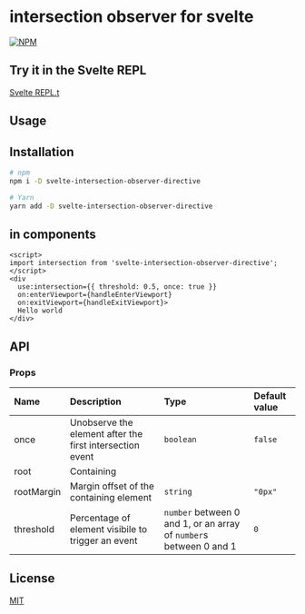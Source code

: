 # intersection observer for svelte

[![NPM][npm]][npm-url]

## Try it in the Svelte REPL

[Svelte REPL.t](https://svelte.dev/repl/8ca4cf603c5d4841b5b1a77fa85c6c54?version=4.2.17)

## Usage

## Installation

```sh
# npm
npm i -D svelte-intersection-observer-directive

# Yarn
yarn add -D svelte-intersection-observer-directive

```

## in components

```svelte
<script>
import intersection from 'svelte-intersection-observer-directive';
</script>
<div
  use:intersection={{ threshold: 0.5, once: true }}
  on:enterViewport={handleEnterViewport}
  on:exitViewport={handleExitViewport}>
  Hello world
</div>
```

## API

### Props

| Name       | Description                                              | Type                                                               | Default value |
| :--------- | :------------------------------------------------------- | :----------------------------------------------------------------- | :------------ |
| once       | Unobserve the element after the first intersection event | `boolean`                                                          | `false`       |
| root       | Containing                                               |
| rootMargin | Margin offset of the containing element                  | `string`                                                           | `"0px"`       |
| threshold  | Percentage of element visibile to trigger an event       | `number` between 0 and 1, or an array of `number`s between 0 and 1 | `0`           |

## License

[MIT](LICENSE)

[npm]: https://img.shields.io/npm/v/svelte-intersection-observer-directive.svg?color=%23ff3e00&style=for-the-badge
[npm-url]: https://npmjs.com/package/svelte-intersection-observer-directive-directive
